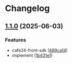 # Changelog

## [1.1.0](https://github.com/01Joseph-Hwang10/cafe24.js/compare/cafe24-front-sdk-v1.0.0...cafe24-front-sdk-v1.1.0) (2025-06-03)


### Features

* cafe24-front-sdk ([489ca14](https://github.com/01Joseph-Hwang10/cafe24.js/commit/489ca1494b7c3670bbbd69d15d4dcb00393a4255))
* implement ([1b431e1](https://github.com/01Joseph-Hwang10/cafe24.js/commit/1b431e1865c41e426dd2e8c0911fbe043785e0a1))
